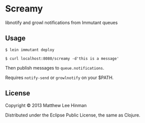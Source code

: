 # Screamy

libnotify and growl notifications from Immutant queues

## Usage

```
$ lein immutant deploy
```

```
$ curl localhost:8080/screamy -d'this is a message'
```


Then publish messages to `queue.notifications`.

Requires `notify-send` or `growlnotify` on your $PATH.

## License

Copyright © 2013 Matthew Lee Hinman

Distributed under the Eclipse Public License, the same as Clojure.
